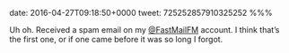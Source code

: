 date: 2016-04-27T09:18:50+0000
tweet: 725252857910325252
%%%

Uh oh. Received a spam email on my [@FastMailFM](https://twitter.com/FastMailFM) account. I think that’s the first one, or if one came before it was so long I forgot.
